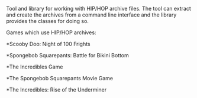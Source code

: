 Tool and library for working with HIP/HOP archive files. The tool can extract and create the archives from a command line interface and the library provides the classes for doing so.

Games which use HIP/HOP archives:

*Scooby Doo: Night of 100 Frights

*Spongebob Squarepants: Battle for Bikini Bottom

*The Incredibles Game

*The Spongebob Squarepants Movie Game

*The Incredibles: Rise of the Underminer